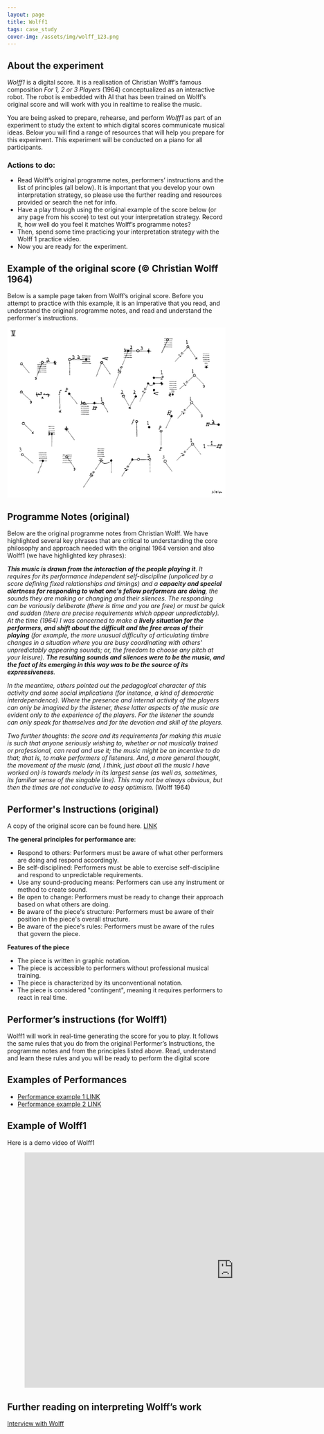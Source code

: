 ```yaml
---
layout: page
title: Wolff1
tags: case_study
cover-img: /assets/img/wolff_123.png
---
```



## About the experiment 

_Wolff1_ is a digital score. It is a realisation of Christian Wolff’s famous composition _For 1, 2 or 3 Players_ (1964) 
conceptualized as an interactive robot. The robot is embedded with AI that has been trained on Wolff’s original score 
and will work with you in realtime to realise the music. 

You are being asked to prepare, rehearse, and perform _Wolff1_ as part of an experiment to study the extent to which 
digital scores communicate musical ideas.  Below you will find a range of resources that will help you prepare for 
this experiment. This experiment will be conducted on a piano for all participants.


### **Actions to do**: 

[//]: # (  - Read the participation info sheet &#40;at the bottom of this page&#41;. Ask questions if you have any, then sign the consent form )
  - Read Wolff’s original programme notes, performers’ instructions and the list of principles (all below). It is important that you develop your own interpretation strategy, so please use the further reading and resources provided or search the net for info.
  - Have a play through using the original example of the score below (or any page from his score) to test out your interpretation strategy. Record it, how well do you feel it matches Wolff’s programme notes? 
  - Then, spend some time practicing your interpretation strategy with the Wolff 1 practice video.
  - Now you are ready for the experiment. 


## Example of the original score (© Christian Wolff 1964)

Below is a sample page taken from Wolff’s original score. Before you attempt to practice with this example, it is an 
imperative that you read, and understand the original programme notes, and read and understand the performer's 
instructions. 

![Wolff Extract](/assets/img/wolff_123.png)

## Programme Notes (original) 

Below are the original programme notes from Christian Wolff. We have highlighted several key phrases that are critical 
to understanding the core philosophy and approach needed with the original 1964 version and also Wolff1 (we have 
highlighted key phrases): 

_**This music is drawn from the interaction of the people playing it**. It requires for its performance independent 
self-discipline (unpoliced by a score defining fixed relationships and timings) and a **capacity and special alertness 
for responding to what one's fellow performers are doing**, the sounds they are making or changing and their silences. 
The responding can be variously deliberate (there is time and you are free) or must be quick and sudden (there are 
precise requirements which appear unpredictably). At the time (1964) I was concerned to make a **lively situation for 
the performers, and shift about the difficult and the free areas of their playing** (for example, the more unusual 
difficulty of articulating timbre changes in a situation where you are busy coordinating with others' unpredictably 
appearing sounds; or, the freedom to choose any pitch at your leisure). **The resulting sounds and silences were to be 
the music, and the fact of its emerging in this way was to be the source of its expressiveness**._ 

_In the meantime, others pointed out the pedagogical character of this activity and some social implications (for 
instance, a kind of democratic interdependence). Where the presence and internal activity of the players can only be 
imagined by the listener, these latter aspects of the music are evident only to the experience of the players. For the 
listener the sounds can only speak for themselves and for the devotion and skill of the players._ 

_Two further thoughts: the score and its requirements for making this music is such that anyone seriously wishing to, 
whether or not musically trained or professional, can read and use it; the music might be an incentive to do that; that 
is, to make performers of listeners. And, a more general thought, the movement of the music (and, I think, just about 
all the music I have worked on) is towards melody in its largest sense (as well as, sometimes, its familiar sense of 
the singable line). This may not be always obvious, but then the times are not conducive to easy optimism._ 
(Wolff 1964) 


## Performer's Instructions (original) 

A copy of the original score can be found here. [LINK](http://wiki.alainmichon.net/files/atelier_boucan/textes/christian_wolf_for-1_2_3people.pdf) 

**The general principles for performance are**: 

  - Respond to others: Performers must be aware of what other performers are doing and respond accordingly.
  - Be self-disciplined: Performers must be able to exercise self-discipline and respond to unpredictable requirements.
  - Use any sound-producing means: Performers can use any instrument or method to create sound.
  - Be open to change: Performers must be ready to change their approach based on what others are doing.
  - Be aware of the piece's structure: Performers must be aware of their position in the piece's overall structure.
  - Be aware of the piece's rules: Performers must be aware of the rules that govern the piece.  

**Features of the piece**  

  - The piece is written in graphic notation. 
  - The piece is accessible to performers without professional musical training. 
  - The piece is characterized by its unconventional notation. 
  - The piece is considered "contingent", meaning it requires performers to react in real time. 


## Performer’s instructions (for Wolff1) 

Wolff1 will work in real-time generating the score for you to play. It follows the same rules that you do from the 
original Performer’s Instructions, the programme notes and from the principles listed above.  Read, understand and 
learn these rules and you will be ready to perform the digital score 



## Examples of Performances 

- [Performance example 1 LINK ](https://www.youtube.com/watch?v=7TdHUAR-RUg)
- [Performance example 2 LINK](https://www.youtube.com/watch?v=Bw5ZgKt0uJs)  

 

## Example of Wolff1 
Here is a demo video of Wolff1  

<figure class="wp-block-embed is-type-video is-provider-youtube wp-block-embed-youtube wp-embed-aspect-16-9 wp-has-aspect-ratio"><div class="wp-block-embed__wrapper">
<div class="nv-iframe-embed"><iframe loading="lazy" title="wolff1 test1" width="965" height="543" src="https://www.youtube.com/embed/XFu148esk-g" frameborder="0" allow="accelerometer; autoplay; clipboard-write; encrypted-media; gyroscope; picture-in-picture" allowfullscreen></iframe></div>
</div></figure>


## Further reading on interpreting Wolff’s work 

[Interview with Wolff](http://archive.soundamerican.org/sa_archive/sa10/sa10-christian-wolff-interviews.html)  

 

[//]: # (## Participation Information Sheets )

[//]: # ()
[//]: # ([Participation Info Sheet can be found here]&#40;/assets/docs/4_musician-CASE-STUDY-digiscores-info_2025.docx&#41; )

[//]: # ()
[//]: # ([Full Privacy Notice can be found here]&#40;/assets/docs/9_Full_Privacy_Notice_For_Research_Participants.docx&#41; )

[//]: # ()
[//]: # ( )
[//]: # ()
[//]: # (## Consent form )

[//]: # ()
[//]: # (Before you participate in this experiment you must read the Participation Information Sheet and Privacy Notice )

[//]: # (then sign [this )

[//]: # (consent form]&#40;/assets/docs/7_vear_digiscore_consent-form.docx&#41; and email it to Prof Craig Vear . )

